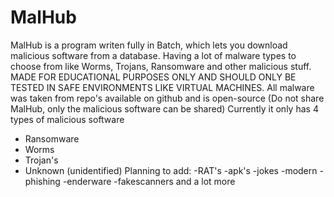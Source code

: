 # MalHub
MalHub is a program writen fully in Batch, which lets you download malicious software from a database. Having a lot of malware types to choose from like Worms, Trojans, Ransomware and other malicious stuff. MADE FOR EDUCATIONAL PURPOSES ONLY AND SHOULD ONLY BE TESTED IN SAFE ENVIRONMENTS LIKE VIRTUAL MACHINES. All malware was taken from repo's available on github and is open-source (Do not share MalHub, only the malicious software can be shared)
Currently it only has 4 types of malicious software
- Ransomware
- Worms
- Trojan's
- Unknown (unidentified)
  Planning to add:
  -RAT's
  -apk's
  -jokes
  -modern
  -phishing
  -enderware
  -fakescanners
  and a lot more
